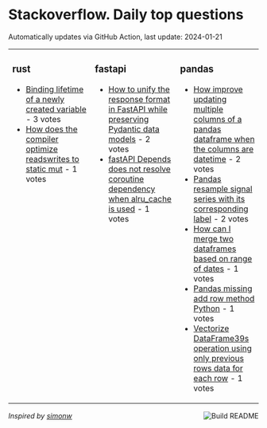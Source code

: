 # Stackoverflow. Daily top questions 

Automatically updates via GitHub Action, last update: <!-- date starts -->2024-01-21<!-- date ends -->


<table><tr><td valign="top" width="33%">

### rust
<!-- rust starts -->
* [Binding lifetime of a newly created variable](https://stackoverflow.com/questions/77849649/binding-lifetime-of-a-newly-created-variable) - 3 votes
* [How does the compiler optimize readswrites to static mut](https://stackoverflow.com/questions/77851496/how-does-the-compiler-optimize-reads-writes-to-static-mut) - 1 votes
<!-- rust ends -->
</td><td valign="top" width="34%">


### fastapi
<!-- fastapi starts -->
* [How to unify the response format in FastAPI while preserving Pydantic data models](https://stackoverflow.com/questions/77854089/how-to-unify-the-response-format-in-fastapi-while-preserving-pydantic-data-model) - 2 votes
* [fastAPI Depends does not resolve coroutine dependency when alru_cache is used](https://stackoverflow.com/questions/77855632/fastapi-depends-does-not-resolve-coroutine-dependency-when-alru-cache-is-used) - 1 votes
<!-- fastapi ends -->
</td><td valign="top" width="34%">


### pandas
<!-- pandas starts -->
* [How improve updating multiple columns of a pandas dataframe when the columns are datetime](https://stackoverflow.com/questions/77854931/how-improve-updating-multiple-columns-of-a-pandas-dataframe-when-the-columns) - 2 votes
* [Pandas resample signal series with its corresponding label](https://stackoverflow.com/questions/77854397/pandas-resample-signal-series-with-its-corresponding-label) - 2 votes
* [How can I merge two dataframes based on range of dates](https://stackoverflow.com/questions/77855706/how-can-i-merge-two-dataframes-based-on-range-of-dates) - 1 votes
* [Pandas missing add row method Python](https://stackoverflow.com/questions/77852489/pandas-missing-add-row-method-python) - 1 votes
* [Vectorize DataFrame39s operation using only previous rows data for each row](https://stackoverflow.com/questions/77855665/vectorize-dataframes-operation-using-only-previous-rows-data-for-each-row) - 1 votes
<!-- pandas ends -->
</td></tr></table>

<a href="https://github.com/hp0404/hp0404/actions"><img src="https://github.com/hp0404/hp0404/workflows/Build%20README/badge.svg" align="right" alt="Build README"></a> <p>*Inspired by  [simonw](https://github.com/simonw/simonw)*</p>
